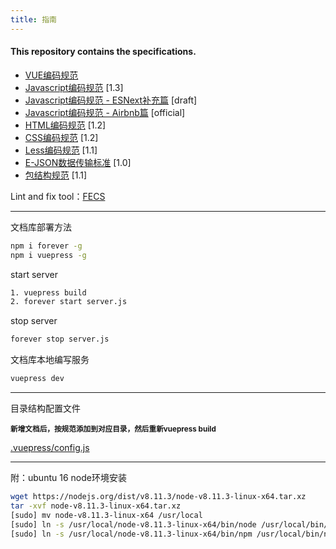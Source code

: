 ```yaml
---
title: 指南
---
```


#### This repository contains the specifications.

- [VUE编码规范](specification/vue-style-guide.md)
- [Javascript编码规范](specification/javascript-style-guide.md) <span class="std-rec">[1.3]</span>
- [Javascript编码规范 - ESNext补充篇](specification/es-next-style-guide.md) <span class="std-rec">[draft]</span>
- [Javascript编码规范 - Airbnb篇](specification/Airbnb-JavaScript-Style-Guide.md) <span class="std-rec">[official]</span>
- [HTML编码规范](specification/html-style-guide.md) <span class="std-rec">[1.2]</span>
- [CSS编码规范](specification/css-style-guide.md) <span class="std-rec">[1.2]</span>
- [Less编码规范](specification/less-code-style.md) <span class="std-rec">[1.1]</span>
- [E-JSON数据传输标准](specification/e-json.md) <span class="std-rec">[1.0]</span>
- [包结构规范](specification/package.md) <span class="std-rec">[1.1]</span>


Lint and fix tool：[FECS](http://fecs.baidu.com/)

---


文档库部署方法

```bash
npm i forever -g
npm i vuepress -g
```

start server

```bash
1. vuepress build
2. forever start server.js
```


stop server

```bash
forever stop server.js
```

文档库本地编写服务

```bash
vuepress dev
```

---

目录结构配置文件

<small><b>新增文档后，按规范添加到对应目录，然后重新vuepress build</b></small>

[.vuepress/config.js](.vuepress/config.js)

---
附：ubuntu 16 node环境安装

```bash
wget https://nodejs.org/dist/v8.11.3/node-v8.11.3-linux-x64.tar.xz
tar -xvf node-v8.11.3-linux-x64.tar.xz
[sudo] mv node-v8.11.3-linux-x64 /usr/local
[sudo] ln -s /usr/local/node-v8.11.3-linux-x64/bin/node /usr/local/bin/node 
[sudo] ln -s /usr/local/node-v8.11.3-linux-x64/bin/npm /usr/local/bin/npm 
```
